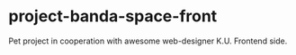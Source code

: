# project-banda-space-front

Pet project in cooperation with awesome web-designer K.U. Frontend side.
